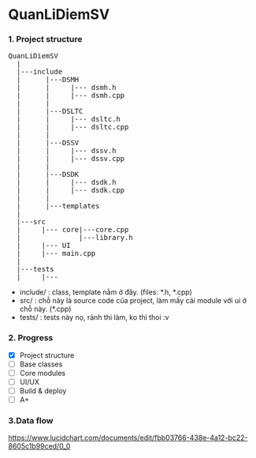 # QuanLiDiemSV
### 1. Project structure
<pre>
QuanLiDiemSV  
  |  
  |---include  
  |      |---DSMH 
  |      |     |--- dsmh.h
  |      |     |--- dsmh.cpp
  |      |
  |      |---DSLTC  
  |      |     |--- dsltc.h
  |      |     |--- dsltc.cpp
  |      |
  |      |---DSSV
  |      |     |--- dssv.h
  |      |     |--- dssv.cpp
  |      |
  |      |---DSDK
  |      |     |--- dsdk.h
  |      |     |--- dsdk.cpp
  |      |
  |      |---templates
  |
  |---src  
  |     |--- core|---core.cpp  
  |              |---library.h
  |     |--- UI 
  |     |--- main.cpp
  |  
  |---tests  
  |     |---    
</pre>
* include/ : class, template nằm ở đây. (files: *.h, *.cpp)   
* src/ : chỗ này là source code của project, làm mấy cái module với ui ở chỗ này. (*.cpp)
* tests/ : tests này nọ, rảnh thì làm, ko thì thoi :v 
 ### 2. Progress 
- [x] Project structure 
- [ ] Base classes
- [ ] Core modules
- [ ] UI/UX
- [ ] Build & deploy
- [ ] A+
### 3.Data flow 
https://www.lucidchart.com/documents/edit/fbb03766-438e-4a12-bc22-8605c1b99ced/0_0
